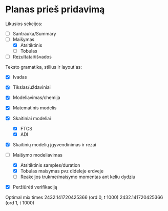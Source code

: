 # Planas prieš pridavimą

Likusios sekcijos:

- [ ] Santrauka/Summary
- [ ] Maišymas
  - [x] Atsitiktinis 
  - [ ] Tobulas
- [ ] Rezultatai/išvados

Teksto gramatika, stilius ir layout'as:

- [x] Ivadas
- [x] Tikslas/uždaviniai
- [x] Modeliavimas/chemija
- [x] Matematinis modelis
- [x] Skaitiniai modeliai
  - [x] FTCS
  - [x] ADI
- [x] Skaitinių modelių įgyvendinimas ir rezai
- [ ] Maišymo modeliavimas
  - [x] Atsitiktinis samples/duration
  - [x] Tobulas maisymas pvz dideleje erdveje
  - [ ] Reakcijos trukme/maisymo momentas ant keliu dydziu
  
- [x] Peržiūrėti verifikaciją


Optimal mix times
2432.141720425366 (ord 0, t 1000)
2432.141720425366 (ord 1, t 1000)